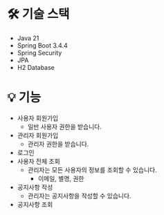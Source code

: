 # 🛠 기술 스택
- Java 21
- Spring Boot 3.4.4
- Spring Security
- JPA
- H2 Database

# 💡 기능
- 사용자 회원가입
  - 일반 사용자 권한을 받습니다.
- 관리자 회원가입
  - 관리자 권한을 받습니다.
- 로그인
- 사용자 전체 조회
  - 관리자는 모든 사용자의 정보를 조회할 수 있습니다.
    - 이메일, 별명, 권한
- 공지사항 작성
  - 관리자는 공지사항을 작성할 수 있습니다.
- 공지사항 조회
